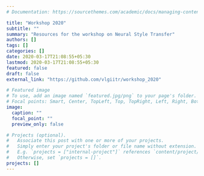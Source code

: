 ```yaml
---
# Documentation: https://sourcethemes.com/academic/docs/managing-content/

title: "Workshop 2020"
subtitle: ""
summary: "Resources for the workshop on Neural Style Transfer"
authors: []
tags: []
categories: []
date: 2020-03-17T21:08:55+05:30
lastmod: 2020-03-17T21:08:55+05:30
featured: false
draft: false
external_link: "https://github.com/vlgiitr/workshop_2020"

# Featured image
# To use, add an image named `featured.jpg/png` to your page's folder.
# Focal points: Smart, Center, TopLeft, Top, TopRight, Left, Right, BottomLeft, Bottom, BottomRight.
image:
  caption: ""
  focal_point: ""
  preview_only: false

# Projects (optional).
#   Associate this post with one or more of your projects.
#   Simply enter your project's folder or file name without extension.
#   E.g. `projects = ["internal-project"]` references `content/project/deep-learning/index.md`.
#   Otherwise, set `projects = []`.
projects: []
---
```

